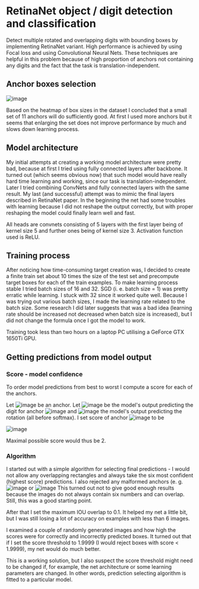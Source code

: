 # RetinaNet object / digit detection and classification
Detect multiple rotated and overlapping digits with bounding boxes by implementing RetinaNet variant.
High performance is achieved by using Focal loss and using Convolutional Neural Nets. 
These techniques are helpful in this problem because of high proportion of anchors not containing any digits and the fact that the task is translation-independent. 

## Anchor boxes selection
![image](https://user-images.githubusercontent.com/70006947/150699596-fba36725-ddf6-4790-85fb-a0f2b1003623.png)

Based on the heatmap of box sizes in the dataset I concluded that a small set of 11 anchors will do sufficiently good. At first I used more anchors but it seems that enlarging the set does not improve performance by much and slows down learning process.

## Model architecture

My initial attempts at creating a working model architecture were pretty bad, because at first I tried using fully connected layers after backbone. It turned out (which seems obvious now) that such model would have really hard time learning and working, since our task is translation-independent. Later I tried combining ConvNets and fully connected layers with the same result. My last (and successful) attempt was to mimic the final layers described in RetinaNet paper. In the beginning the net had some troubles with learning because I did not reshape the output correctly, but with proper reshaping the model could finally learn well and fast.

All heads are convnets consisting of 5 layers with the first layer being of kernel size 5 and further ones being of kernel size 3. Activation function used is ReLU.

## Training process

After noticing how time-consuming target creation was, I decided to create a finite train set about 10 times the size of the test set and precompute target boxes for each of the train examples. To make learning process stable I tried batch sizes of 16 and 32. SGD (i. e. batch size = 1) was pretty erratic while learning. I stuck with 32 since it worked quite well. Because I was trying out various batch sizes, I made the learning rate related to the batch size. Some research I did later suggests that was a bad idea (learning rate should be increased not decreased when batch size is increased), but I did not change the formula once I got the model to work.

Training took less than two hours on a laptop PC utilising a GeForce GTX 1650Ti GPU.

## Getting predictions from model output
### Score - model confidence

To order model predictions from best to worst I compute a score for each of the anchors.

Let ![image](https://user-images.githubusercontent.com/70006947/150699695-4c5c97c8-fb83-4e75-b5e9-ab8d4e88a6db.png) be an anchor. Let ![image](https://user-images.githubusercontent.com/70006947/150699676-117ae403-19c6-41bb-b388-626ba760b780.png) be the model's output predicting the digit for anchor ![image](https://user-images.githubusercontent.com/70006947/150699695-4c5c97c8-fb83-4e75-b5e9-ab8d4e88a6db.png) and ![image](https://user-images.githubusercontent.com/70006947/150699731-25896d67-12e6-4ea4-89c5-50bb555c40a3.png) the model's output predicting the rotation (all before softmax). I set score of anchor ![image](https://user-images.githubusercontent.com/70006947/150699695-4c5c97c8-fb83-4e75-b5e9-ab8d4e88a6db.png) to be

![image](https://user-images.githubusercontent.com/70006947/150699754-1a0e396c-e3bd-4d3b-985a-89fa7e95a2f1.png)

Maximal possible score would thus be 2.

### Algorithm

I started out with a simple algorithm for selecting final predictions - I would not allow any overlapping rectangles and always take the six most confident (highest score) predictions. I also rejected any malformed anchors (e. g. ![image](https://user-images.githubusercontent.com/70006947/150699806-c76eaf54-90c3-43ec-ad29-6a453f386018.png) or ![image](https://user-images.githubusercontent.com/70006947/150699818-415326e3-8a70-4309-8f8c-6bdde4b1b657.png) This turned out not to give good enough results because the images do not always contain six numbers and can overlap. Still, this was a good starting point.

After that I set the maximum IOU overlap to 0.1. It helped my net a little bit, but I was still losing a lot of accuracy on examples with less than 6 images.

I examined a couple of randomly generated images and how high the scores were for correctly and incorrectly predicted boxes. It turned out that if I set the score threshold to 1.9999 (I would reject boxes with score < 1.9999), my net would do much better.

This is a working solution, but I also suspect the score threshold might need to be changed if, for example, the net architecture or some learning parameters are changed. In other words, prediction selecting algorithm is fitted to a particular model.
